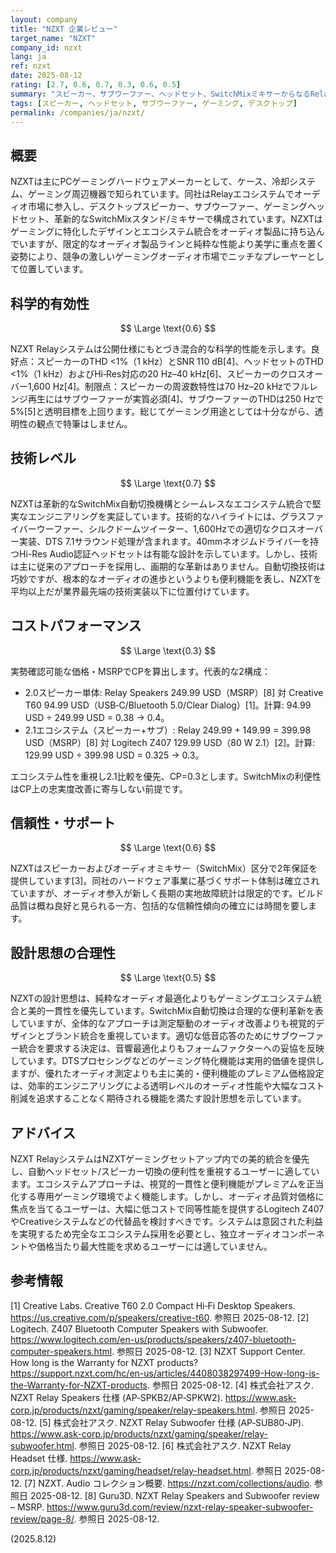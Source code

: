 ```yaml
---
layout: company
title: "NZXT 企業レビュー"
target_name: "NZXT"
company_id: nzxt
lang: ja
ref: nzxt
date: 2025-08-12
rating: [2.7, 0.6, 0.7, 0.3, 0.6, 0.5]
summary: "スピーカー、サブウーファー、ヘッドセット、SwitchMixミキサーからなるRelayエコシステムを擁する限定的なオーディオ製品ラインを持つゲーミング周辺機器企業。"
tags: [スピーカー, ヘッドセット, サブウーファー, ゲーミング, デスクトップ]
permalink: /companies/ja/nzxt/
---
```


## 概要

NZXTは主にPCゲーミングハードウェアメーカーとして、ケース、冷却システム、ゲーミング周辺機器で知られています。同社はRelayエコシステムでオーディオ市場に参入し、デスクトップスピーカー、サブウーファー、ゲーミングヘッドセット、革新的なSwitchMixスタンド/ミキサーで構成されています。NZXTはゲーミングに特化したデザインとエコシステム統合をオーディオ製品に持ち込んでいますが、限定的なオーディオ製品ラインと純粋な性能より美学に重点を置く姿勢により、競争の激しいゲーミングオーディオ市場でニッチなプレーヤーとして位置しています。

## 科学的有効性

$$ \Large \text{0.6} $$

NZXT Relayシステムは公開仕様にもとづき混合的な科学的性能を示します。良好点：スピーカーのTHD <1%（1 kHz）とSNR 110 dB[4]、ヘッドセットのTHD <1%（1 kHz）およびHi‑Res対応の20 Hz–40 kHz[6]、スピーカーのクロスオーバー1,600 Hz[4]。制限点：スピーカーの周波数特性は70 Hz–20 kHzでフルレンジ再生にはサブウーファーが実質必須[4]、サブウーファーのTHDは250 Hzで5%[5]と透明目標を上回ります。総じてゲーミング用途としては十分ながら、透明性の観点で特筆はしません。

## 技術レベル

$$ \Large \text{0.7} $$

NZXTは革新的なSwitchMix自動切換機構とシームレスなエコシステム統合で堅実なエンジニアリングを実証しています。技術的なハイライトには、グラスファイバーウーファー、シルクドームツイーター、1,600Hzでの適切なクロスオーバー実装、DTS 7.1サラウンド処理が含まれます。40mmネオジムドライバーを持つHi-Res Audio認証ヘッドセットは有能な設計を示しています。しかし、技術は主に従来のアプローチを採用し、画期的な革新はありません。自動切換技術は巧妙ですが、根本的なオーディオの進歩というよりも便利機能を表し、NZXTを平均以上だが業界最先端の技術実装以下に位置付けています。

## コストパフォーマンス

$$ \Large \text{0.3} $$

実勢確認可能な価格・MSRPでCPを算出します。代表的な2構成：
- 2.0スピーカー単体: Relay Speakers 249.99 USD（MSRP）[8] 対 Creative T60 94.99 USD（USB‑C/Bluetooth 5.0/Clear Dialog）[1]。計算: 94.99 USD ÷ 249.99 USD = 0.38 → 0.4。
- 2.1エコシステム（スピーカー+サブ）: Relay 249.99 + 149.99 = 399.98 USD（MSRP）[8] 対 Logitech Z407 129.99 USD（80 W 2.1）[2]。計算: 129.99 USD ÷ 399.98 USD = 0.325 → 0.3。

エコシステム性を重視し2.1比較を優先、CP=0.3とします。SwitchMixの利便性はCP上の忠実度改善に寄与しない前提です。

## 信頼性・サポート

$$ \Large \text{0.6} $$

NZXTはスピーカーおよびオーディオミキサー（SwitchMix）区分で2年保証を提供しています[3]。同社のハードウェア事業に基づくサポート体制は確立されていますが、オーディオ参入が新しく長期の実地故障統計は限定的です。ビルド品質は概ね良好と見られる一方、包括的な信頼性傾向の確立には時間を要します。

## 設計思想の合理性

$$ \Large \text{0.5} $$

NZXTの設計思想は、純粋なオーディオ最適化よりもゲーミングエコシステム統合と美的一貫性を優先しています。SwitchMix自動切換は合理的な便利革新を表していますが、全体的なアプローチは測定駆動のオーディオ改善よりも視覚的デザインとブランド統合を重視しています。適切な低音応答のためにサブウーファー統合を要求する決定は、音響最適化よりもフォームファクターへの妥協を反映しています。DTSプロセシングなどのゲーミング特化機能は実用的価値を提供しますが、優れたオーディオ測定よりも主に美的・便利機能のプレミアム価格設定は、効率的エンジニアリングによる透明レベルのオーディオ性能や大幅なコスト削減を追求することなく期待される機能を満たす設計思想を示しています。

## アドバイス

NZXT RelayシステムはNZXTゲーミングセットアップ内での美的統合を優先し、自動ヘッドセット/スピーカー切換の便利性を重視するユーザーに適しています。エコシステムアプローチは、視覚的一貫性と便利機能がプレミアムを正当化する専用ゲーミング環境でよく機能します。しかし、オーディオ品質対価格に焦点を当てるユーザーは、大幅に低コストで同等性能を提供するLogitech Z407やCreativeシステムなどの代替品を検討すべきです。システムは意図された利益を実現するため完全なエコシステム採用を必要とし、独立オーディオコンポーネントや価格当たり最大性能を求めるユーザーには適していません。

## 参考情報

[1] Creative Labs. Creative T60 2.0 Compact Hi‑Fi Desktop Speakers. https://us.creative.com/p/speakers/creative-t60. 参照日 2025-08-12.
[2] Logitech. Z407 Bluetooth Computer Speakers with Subwoofer. https://www.logitech.com/en-us/products/speakers/z407-bluetooth-computer-speakers.html. 参照日 2025-08-12.
[3] NZXT Support Center. How long is the Warranty for NZXT products? https://support.nzxt.com/hc/en-us/articles/4408038297499-How-long-is-the-Warranty-for-NZXT-products. 参照日 2025-08-12.
[4] 株式会社アスク. NZXT Relay Speakers 仕様 (AP‑SPKB2/AP‑SPKW2). https://www.ask-corp.jp/products/nzxt/gaming/speaker/relay-speakers.html. 参照日 2025-08-12.
[5] 株式会社アスク. NZXT Relay Subwoofer 仕様 (AP‑SUB80‑JP). https://www.ask-corp.jp/products/nzxt/gaming/speaker/relay-subwoofer.html. 参照日 2025-08-12.
[6] 株式会社アスク. NZXT Relay Headset 仕様. https://www.ask-corp.jp/products/nzxt/gaming/headset/relay-headset.html. 参照日 2025-08-12.
[7] NZXT. Audio コレクション概要. https://nzxt.com/collections/audio. 参照日 2025-08-12.
[8] Guru3D. NZXT Relay Speakers and Subwoofer review – MSRP. https://www.guru3d.com/review/nzxt-relay-speaker-subwoofer-review/page-8/. 参照日 2025-08-12.

(2025.8.12)
